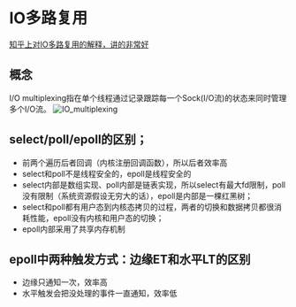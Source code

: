 # IO多路复用

[知乎上对IO多路复用的解释，讲的非常好](https://www.zhihu.com/question/32163005)

## 概念
I/O multiplexing指在单个线程通过记录跟踪每一个Sock(I/O流)的状态来同时管理多个I/O流。
![IO_multiplexing](http://7xnluw.com1.z0.glb.clouddn.com/operator_system/IO_multiplexing.jpg)

## select/poll/epoll的区别；
+ 前两个遍历后者回调（内核注册回调函数），所以后者效率高
+ select和poll不是线程安全的，epoll是线程安全的
+ select内部是数组实现、poll内部是链表实现，所以select有最大fd限制，poll没有限制（系统资源假设无穷大的话），epoll是内部是一棵红黑树；
+ select和poll都有用户态到内核态拷贝的过程，两者的切换和数据拷贝都很消耗性能，epoll没有内核和用户态的切换；
+ epoll内部采用了共享内存机制

## epoll中两种触发方式：边缘ET和水平LT的区别
+ 边缘只通知一次，效率高
+ 水平触发会把没处理的事件一直通知，效率低
